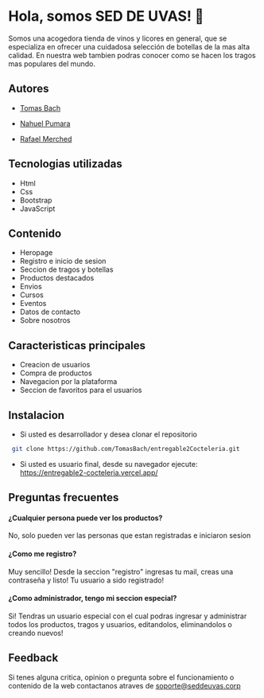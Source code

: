 
# Hola, somos SED DE UVAS! 👋

Somos una acogedora tienda de vinos y licores en general, que se especializa en ofrecer una cuidadosa selección de botellas de la mas alta calidad. En nuestra web tambien podras conocer como se hacen los tragos mas populares del mundo.



## Autores

- [Tomas Bach](https://github.com/TomasBach)

- [Nahuel Pumara](https://github.com/nahuel1111)

- [Rafael Merched](https://github.com/rafaelmerched)



## Tecnologias utilizadas

- Html
- Css
- Bootstrap
- JavaScript




## Contenido
- Heropage
- Registro e inicio de sesion
- Seccion de tragos y botellas
- Productos destacados
- Envios
- Cursos 
- Eventos
- Datos de contacto
- Sobre nosotros 

## Caracteristicas principales

- Creacion de usuarios
- Compra de productos
- Navegacion por la plataforma
- Seccion de favoritos para el usuarios


## Instalacion

- Si usted es desarrollador y desea clonar el repositorio

```bash
 git clone https://github.com/TomasBach/entregable2Cocteleria.git
```

   - Si usted es usuario final, desde su navegador ejecute: https://entregable2-cocteleria.vercel.app/ 
## Preguntas frecuentes

#### ¿Cualquier persona puede ver los productos?

No, solo pueden ver las personas que estan registradas e iniciaron sesion
#### ¿Como me registro?

Muy sencillo! Desde la seccion "registro" ingresas tu mail, creas una contraseña y listo! Tu usuario a sido registrado!

#### ¿Como administrador, tengo mi seccion especial?

Si! Tendras un usuario especial con el cual podras ingresar y administrar todos los productos, tragos y usuarios, editandolos, eliminandolos o creando nuevos!











## Feedback

Si tenes alguna critica, opinion o pregunta sobre el funcionamiento o contenido de la web contactanos atraves de 
soporte@seddeuvas.corp

